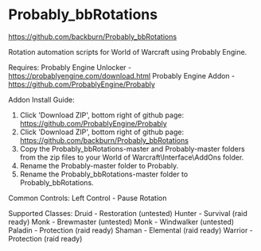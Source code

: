 Probably_bbRotations
====================
https://github.com/backburn/Probably_bbRotations

Rotation automation scripts for World of Warcraft using Probably Engine.

Requires:
  Probably Engine Unlocker - https://probablyengine.com/download.html
  Probably Engine Addon - https://github.com/ProbablyEngine/Probably

Addon Install Guide:
  1. Click 'Download ZIP', bottom right of github page: https://github.com/ProbablyEngine/Probably
  2. Click 'Download ZIP', bottom right of github page: https://github.com/backburn/Probably_bbRotations
  3. Copy the Probably_bbRotations-master and Probably-master folders from the zip files to your 
    World of Warcraft\Interface\AddOns folder.
  4. Rename the Probably-master folder to Probably.
  5. Rename the Probably_bbRotations-master folder to Probably_bbRotations.

Common Controls:
  Left Control - Pause Rotation
  
Supported Classes:
  Druid - Restoration  (untested)
  Hunter - Survival (raid ready)
  Monk - Brewmaster (untested)
  Monk - Windwalker (untested)
  Paladin - Protection (raid ready)
  Shaman - Elemental (raid ready)
  Warrior - Protection (raid ready)
